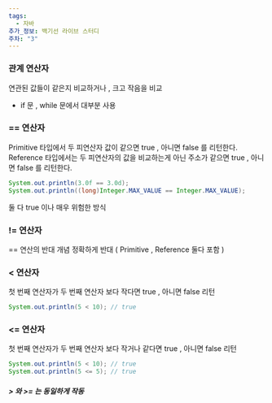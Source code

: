 ```yaml
---
tags:
  - 자바
추가_정보: 백기선 라이브 스터디
주차: "3"
---
```

### 관계 연산자

연관된 값들이 같은지 비교하거나 , 크고 작음을 비교
- if 문 , while 문에서 대부분 사용

### == 연산자

Primitive 타입에서 두 피연산자 값이 같으면 true , 아니면 false 를 리턴한다.
Reference 타입에서는 두 피연산자의 값을 비교하는게 아닌 주소가 같으면 true , 아니면 false 를 리턴한다.

```java
System.out.println(3.0f == 3.0d);  
System.out.println((long)Integer.MAX_VALUE == Integer.MAX_VALUE);
```

둘 다 true 이나 매우 위험한 방식

### != 연산자

== 연산의 반대 개념
정확하게 반대 ( Primitive , Reference 둘다 포함 )

### < 연산자

첫 번째 연산자가 두 번째 연산자 보다 작다면 true , 아니면 false 리턴
```java
System.out.println(5 < 10); // true
```

### <= 연산자

첫 번째 연산자가 두 번째 연산자 보다 작거나 같다면 true , 아니면 false 리턴
```java
System.out.println(5 < 10); // true
System.out.println(5 <= 5); // true
```

##### > 와 >= 는 동일하게 작동

